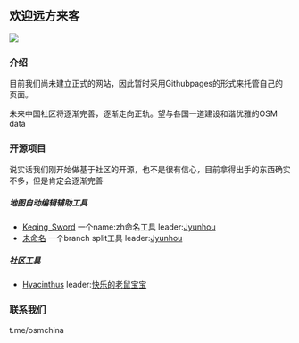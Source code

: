 ## 欢迎远方来客

[![](https://wiki.openstreetmap.org/w/images/thumb/1/10/OpenStreetMap_PRC.svg/300px-OpenStreetMap_PRC.svg.png)](https://wiki.openstreetmap.org/wiki/Zh-hans:%E4%B8%AD%E5%8D%8E%E4%BA%BA%E6%B0%91%E5%85%B1%E5%92%8C%E5%9B%BD)

### 介绍

目前我们尚未建立正式的网站，因此暂时采用Githubpages的形式来托管自己的页面。

未来中国社区将逐渐完善，逐渐走向正轨。望与各国一道建设和谐优雅的OSM data

### 开源项目

说实话我们刚开始做基于社区的开源，也不是很有信心，目前拿得出手的东西确实不多，但是肯定会逐渐完善

##### 地图自动编辑辅助工具

+ [Keqing_Sword](github.com/OSMChina/Keqing_Sword) 一个name:zh命名工具 leader:[Jyunhou](github.com/Jyunhou)
+ [未命名](github.com/OSMChina/未命名) 一个branch split工具 leader:[Jyunhou](github.com/Jyunhou)

##### 社区工具

+ [Hyacinthus](github.com/OSMChina/Hyacinthus) leader:[快乐的老鼠宝宝](github.com/Laoshubaby)

### 联系我们

t.me/osmchina
